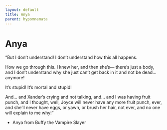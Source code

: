 ```yaml
---
layout: default
title: Anya
parent: hypomnemata
---
```

# Anya

“But I don’t understand! I don’t understand how this all happens.

How we go through this. I knew her, and then she’s— there’s just a body, and I don’t understand why she just can’t get back in it and not be dead… anymore!

It’s stupid! It’s mortal and stupid!

And… and Xander’s crying and not talking, and… and I was having fruit punch, and I thought, well, Joyce will never have any more fruit punch, ever, and she’ll never have eggs, or yawn, or brush her hair, not ever, and no one will explain to me why!”

- Anya from Buffy the Vampire Slayer